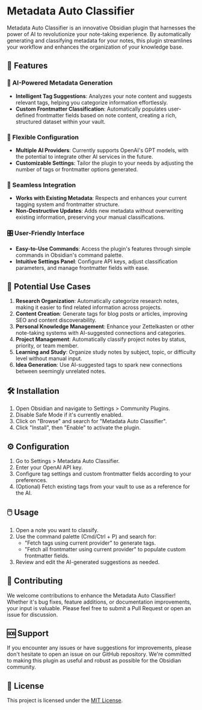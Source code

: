 # Metadata Auto Classifier

Metadata Auto Classifier is an innovative Obsidian plugin that harnesses the power of AI to revolutionize your note-taking experience. By automatically generating and classifying metadata for your notes, this plugin streamlines your workflow and enhances the organization of your knowledge base.

## 🚀 Features

### 🧠 AI-Powered Metadata Generation

- **Intelligent Tag Suggestions**: Analyzes your note content and suggests relevant tags, helping you categorize information effortlessly.
- **Custom Frontmatter Classification**: Automatically populates user-defined frontmatter fields based on note content, creating a rich, structured dataset within your vault.

### 🔧 Flexible Configuration

- **Multiple AI Providers**: Currently supports OpenAI's GPT models, with the potential to integrate other AI services in the future.
- **Customizable Settings**: Tailor the plugin to your needs by adjusting the number of tags or frontmatter options generated.

### 🔄 Seamless Integration

- **Works with Existing Metadata**: Respects and enhances your current tagging system and frontmatter structure.
- **Non-Destructive Updates**: Adds new metadata without overwriting existing information, preserving your manual classifications.

### 🎛️ User-Friendly Interface

- **Easy-to-Use Commands**: Access the plugin's features through simple commands in Obsidian's command palette.
- **Intuitive Settings Panel**: Configure API keys, adjust classification parameters, and manage frontmatter fields with ease.

## 🌟 Potential Use Cases

1. **Research Organization**: Automatically categorize research notes, making it easier to find related information across projects.
2. **Content Creation**: Generate tags for blog posts or articles, improving SEO and content discoverability.
3. **Personal Knowledge Management**: Enhance your Zettelkasten or other note-taking systems with AI-suggested connections and categories.
4. **Project Management**: Automatically classify project notes by status, priority, or team member.
5. **Learning and Study**: Organize study notes by subject, topic, or difficulty level without manual input.
6. **Idea Generation**: Use AI-suggested tags to spark new connections between seemingly unrelated notes.

## 🛠️ Installation

1. Open Obsidian and navigate to Settings > Community Plugins.
2. Disable Safe Mode if it's currently enabled.
3. Click on "Browse" and search for "Metadata Auto Classifier".
4. Click "Install", then "Enable" to activate the plugin.

## ⚙️ Configuration

1. Go to Settings > Metadata Auto Classifier.
2. Enter your OpenAI API key.
3. Configure tag settings and custom frontmatter fields according to your preferences.
4. (Optional) Fetch existing tags from your vault to use as a reference for the AI.

## 🖱️ Usage

1. Open a note you want to classify.
2. Use the command palette (Cmd/Ctrl + P) and search for:
   - "Fetch tags using current provider" to generate tags.
   - "Fetch all frontmatter using current provider" to populate custom frontmatter fields.
3. Review and edit the AI-generated suggestions as needed.

## 🤝 Contributing

We welcome contributions to enhance the Metadata Auto Classifier! Whether it's bug fixes, feature additions, or documentation improvements, your input is valuable. Please feel free to submit a Pull Request or open an issue for discussion.

## 🆘 Support

If you encounter any issues or have suggestions for improvements, please don't hesitate to open an issue on our GitHub repository. We're committed to making this plugin as useful and robust as possible for the Obsidian community.

## 📜 License

This project is licensed under the [MIT License](LICENSE).
